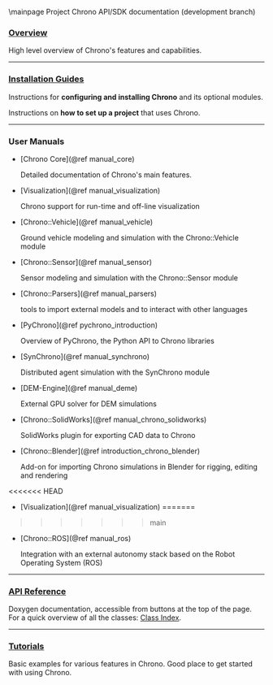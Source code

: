 \mainpage Project Chrono API/SDK documentation (development branch)


<h3><a href="introduction_chrono.html">Overview</a></h3>

High level overview of Chrono's features and capabilities.

---

<h3><a href="install_guides.html">Installation Guides</a></h3>

Instructions for **configuring and installing Chrono** and its optional modules.

Instructions on **how to set up a project** that uses Chrono.

---

<h3>User Manuals</h3>

- [Chrono Core](@ref manual_core)

  Detailed documentation of Chrono's main features.

- [Visualization](@ref manual_visualization)  

  Chrono support for run-time and off-line visualization

- [Chrono::Vehicle](@ref manual_vehicle)

  Ground vehicle modeling and simulation with the Chrono::Vehicle module

- [Chrono::Sensor](@ref manual_sensor)

  Sensor modeling and simulation with the Chrono::Sensor module

- [Chrono::Parsers](@ref manual_parsers)
  
  tools to import external models and to interact with other languages

- [PyChrono](@ref pychrono_introduction)

  Overview of PyChrono, the Python API to Chrono libraries

- [SynChrono](@ref manual_synchrono)

  Distributed agent simulation with the SynChrono module

- [DEM-Engine](@ref manual_deme)

  External GPU solver for DEM simulations

- [Chrono::SolidWorks](@ref manual_chrono_solidworks)

  SolidWorks plugin for exporting CAD data to Chrono

- [Chrono::Blender](@ref introduction_chrono_blender)

  Add-on for importing Chrono simulations in Blender for rigging, editing and rendering

<<<<<<< HEAD
- [Visualization](@ref manual_visualization)
=======
>>>>>>> main


- [Chrono::ROS](@ref manual_ros)

  Integration with an external autonomy stack based on the Robot Operating System (ROS)

---

<h3><a href="classes.html">API Reference</a></h3>

Doxygen documentation, accessible from buttons at the top of the page. For a quick overview of all the classes: [Class Index](classes.html).

---

<h3><a href="tutorial_root.html">Tutorials</a></h3>

Basic examples for various features in Chrono. Good place to get started with using Chrono.
